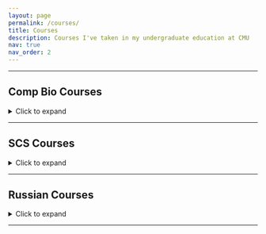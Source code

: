 ```yaml
---
layout: page
permalink: /courses/
title: Courses
description: Courses I've taken in my undergraduate education at CMU
nav: true
nav_order: 2
---
```


---

<!---
## COURSENAME
XX-XXX &nbsp;&#183;&nbsp; ___ 20XX

overall: <i class="fas fa-star"></i> <i class="fas fa-star"></i> <i class="fas fa-star"></i> <i class="fas fa-star"></i> <i class="far fa-star"></i>
&nbsp; &nbsp;
difficulty:
&nbsp; &nbsp;
prof:

Description

&nbsp;
-->

## Comp Bio Courses

<details id="comp-bio">
  <summary>Click to expand</summary>

- Review 1: This is a review for the Comp Bio course.

## Genome Editing Biotechnology

        03-728 &nbsp;&#183;&nbsp; fall 2022

        overall: <i class="fas fa-star"></i> <i class="fas fa-star"></i> <i class="fas fa-star"></i> <i class="fas fa-star"></i> <i class="fas fa-star"></i>
        &nbsp; &nbsp;
        difficulty: very chill
        &nbsp; &nbsp;
        prof: Stephanie Wong-Noonan

        Highly recommend this class!

        &nbsp;

</details>

---

## SCS Courses

<details id="comp-sci">
  <summary>Click to expand</summary>

- Review 1: This is a review for the Comp sci course.

</details>

---

## Russian Courses

<details id="russian">
  <summary>Click to expand</summary>

    test

</details>

---
